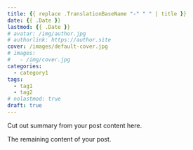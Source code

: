```yaml
---
title: {{ replace .TranslationBaseName "-" " " | title }}
date: {{ .Date }}
lastmod: {{ .Date }}
# avatar: /img/author.jpg
# authorlink: https://author.site
cover: /images/default-cover.jpg
# images:
#   - /img/cover.jpg
categories:
  - category1
tags:
  - tag1
  - tag2
# nolastmod: true
draft: true
---
```


Cut out summary from your post content here.

<!--more-->

The remaining content of your post.
